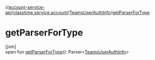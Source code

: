 //[account-service-api](../../../index.md)/[classtime.service.account](../index.md)/[TeamsUserAuthInfo](index.md)/[getParserForType](get-parser-for-type.md)

# getParserForType

[jvm]\
open fun [getParserForType](get-parser-for-type.md)(): Parser&lt;[TeamsUserAuthInfo](index.md)&gt;

